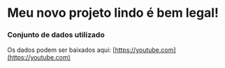 # Meu novo projeto lindo é bem legal!

### Conjunto de dados utilizado

Os dados podem ser baixados aqui: [https://youtube.com](https://youtube.com)
